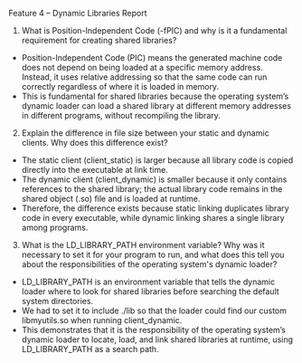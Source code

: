 Feature 4 – Dynamic Libraries Report

1. What is Position-Independent Code (-fPIC) and why is it a fundamental requirement for creating shared libraries?
- Position-Independent Code (PIC) means the generated machine code does not depend on being loaded at a specific memory address. Instead, it uses relative addressing so that the same code can run correctly regardless of where it is loaded in memory. 
- This is fundamental for shared libraries because the operating system’s dynamic loader can load a shared library at different memory addresses in different programs, without recompiling the library.

2. Explain the difference in file size between your static and dynamic clients. Why does this difference exist?
- The static client (client_static) is larger because all library code is copied directly into the executable at link time. 
- The dynamic client (client_dynamic) is smaller because it only contains references to the shared library; the actual library code remains in the shared object (.so) file and is loaded at runtime. 
- Therefore, the difference exists because static linking duplicates library code in every executable, while dynamic linking shares a single library among programs.

3. What is the LD_LIBRARY_PATH environment variable? Why was it necessary to set it for your program to run, and what does this tell you about the responsibilities of the operating system's dynamic loader?
- LD_LIBRARY_PATH is an environment variable that tells the dynamic loader where to look for shared libraries before searching the default system directories. 
- We had to set it to include ./lib so that the loader could find our custom libmyutils.so when running client_dynamic. 
- This demonstrates that it is the responsibility of the operating system’s dynamic loader to locate, load, and link shared libraries at runtime, using LD_LIBRARY_PATH as a search path.
